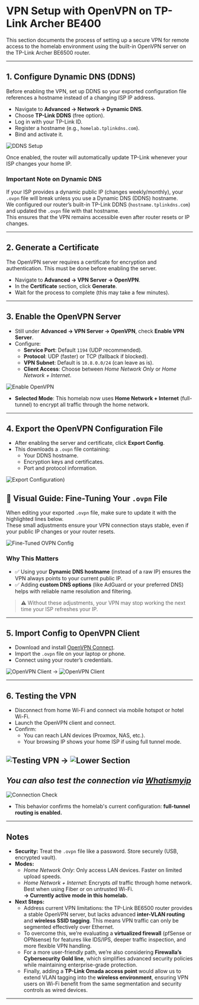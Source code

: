 # VPN Setup with OpenVPN on TP-Link Archer BE400

This section documents the process of setting up a secure VPN for remote access to the homelab environment using the built-in OpenVPN server on the TP-Link Archer BE6500 router.  

---

## 1. Configure Dynamic DNS (DDNS)
Before enabling the VPN, set up DDNS so your exported configuration file references a hostname instead of a changing ISP IP address.  

- Navigate to **Advanced → Network → Dynamic DNS**.  
- Choose **TP-Link DDNS** (free option).  
- Log in with your TP-Link ID.  
- Register a hostname (e.g., `homelab.tplinkdns.com`).  
- Bind and activate it.  

![DDNS Setup](../images/vpn/DDNS_setup.png)

Once enabled, the router will automatically update TP-Link whenever your ISP changes your home IP.

### Important Note on Dynamic DNS
If your ISP provides a dynamic public IP (changes weekly/monthly), your `.ovpn` file will break unless you use a Dynamic DNS (DDNS) hostname.  
We configured our router’s built-in TP-Link DDNS (`hostname.tplinkdns.com`) and updated the `.ovpn` file with that hostname.  
This ensures that the VPN remains accessible even after router resets or IP changes.  

---

## 2. Generate a Certificate
The OpenVPN server requires a certificate for encryption and authentication. This must be done before enabling the server.  

- Navigate to **Advanced → VPN Server → OpenVPN**.  
- In the **Certificate** section, click **Generate**.  
- Wait for the process to complete (this may take a few minutes).

---

## 3. Enable the OpenVPN Server
- Still under **Advanced → VPN Server → OpenVPN**, check **Enable VPN Server**.  
- Configure:  
  - **Service Port**: Default `1194` (UDP recommended).  
  - **Protocol**: UDP (faster) or TCP (fallback if blocked).  
  - **VPN Subnet**: Default is `10.8.0.0/24` (can leave as is).  
  - **Client Access**: Choose between *Home Network Only* or *Home Network + Internet*.  

![Enable OpenVPN](../images/vpn/enable_openvpn.png)

  - **Selected Mode**: This homelab now uses **Home Network + Internet** (full-tunnel) to encrypt all traffic through the home network.

---

## 4. Export the OpenVPN Configuration File
- After enabling the server and certificate, click **Export Config**.  
- This downloads a `.ovpn` file containing:  
  - Your DDNS hostname.  
  - Encryption keys and certificates.  
  - Port and protocol information.  

![Export Configuration](../images/vpn/vpn_export.png))

## 🔧 Visual Guide: Fine-Tuning Your `.ovpn` File

When editing your exported `.ovpn` file, make sure to update it with the highlighted lines below.  
These small adjustments ensure your VPN connection stays stable, even if your public IP changes or your router resets.

![Fine-Tuned OVPN Config](./images/ovpn_finetune.png)

### Why This Matters
- ✅ Using your **Dynamic DNS hostname** (instead of a raw IP) ensures the VPN always points to your current public IP.  
- ✅ Adding **custom DNS options** (like AdGuard or your preferred DNS) helps with reliable name resolution and filtering.  

> ⚠️ Without these adjustments, your VPN may stop working the next time your ISP refreshes your IP.

---

## 5. Import Config to OpenVPN Client
- Download and install [OpenVPN Connect](https://openvpn.net/client/).  
- Import the `.ovpn` file on your laptop or phone.  
- Connect using your router’s credentials.  

![OpenVPN Client](../images/vpn/openvpn_connect_startup.png) -> ![OpenVPN Client](../images/vpn/openvpn_startup2.png)

---

## 6. Testing the VPN
- Disconnect from home Wi-Fi and connect via mobile hotspot or hotel Wi-Fi.  
- Launch the OpenVPN client and connect.  
- Confirm:  
  - You can reach LAN devices (Proxmox, NAS, etc.).  
  - Your browsing IP shows your home ISP if using full tunnel mode.  

![Testing VPN](../images/vpn/openvpn_startup_connected.png) -> ![Lower Section](../images/vpn/openvpn_startup_connected2.png)
--
*You can also test the connection via *[Whatismyip](https://www.whatismyip.com/)**
--
![Connection Check](../images/vpn/openvpn_connection_check.png)

  - This behavior confirms the homelab's current configuration: **full-tunnel routing is enabled.**

---

## Notes
- **Security:** Treat the `.ovpn` file like a password. Store securely (USB, encrypted vault).  
- **Modes:**  
  - *Home Network Only*: Only access LAN devices. Faster on limited upload speeds.  
  - *Home Network + Internet*: Encrypts *all* traffic through home network. Best when using Fiber or on untrusted Wi-Fi.  
    **→ Currently active mode in this homelab.**
- **Next Steps:**
  - Address current VPN limitations: the TP-Link BE6500 router provides a stable OpenVPN server, but lacks advanced **inter-VLAN routing** and **wireless SSID tagging**. This means VPN traffic can only be segmented effectively over Ethernet.  
  - To overcome this, we’re evaluating a **virtualized firewall** (pfSense or OPNsense) for features like IDS/IPS, deeper traffic inspection, and more flexible VPN handling.  
  - For a more user-friendly path, we’re also considering **Firewalla’s Cybersecurity Gold line**, which simplifies advanced security policies while maintaining enterprise-grade protection.  
  - Finally, adding a **TP-Link Omada access point** would allow us to extend VLAN tagging into the **wireless environment**, ensuring VPN users on Wi-Fi benefit from the same segmentation and security controls as wired devices.

---

